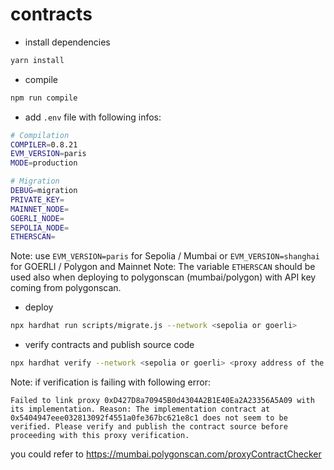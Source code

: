 # contracts

- install dependencies

```sh
yarn install
```

- compile

```sh
npm run compile
```

- add `.env` file with following infos:

```sh
# Compilation
COMPILER=0.8.21
EVM_VERSION=paris
MODE=production

# Migration
DEBUG=migration
PRIVATE_KEY=
MAINNET_NODE=
GOERLI_NODE=
SEPOLIA_NODE=
ETHERSCAN=
```

Note: use `EVM_VERSION=paris` for Sepolia / Mumbai or `EVM_VERSION=shanghai` for GOERLI / Polygon and Mainnet
Note: The variable `ETHERSCAN` should be used also when deploying to polygonscan (mumbai/polygon) with API key coming from polygonscan.

- deploy

```sh
npx hardhat run scripts/migrate.js --network <sepolia or goerli>
```

- verify contracts and publish source code

```sh
npx hardhat verify --network <sepolia or goerli> <proxy address of the smart contracts to be verified> <for all contracts except PermissionManager, address of the PermissionManager>
```

Note: if verification is failing with following error:

```
Failed to link proxy 0xD427D8a70945B0d4304A2B1E40Ea2A23356A5A09 with its implementation. Reason: The implementation contract at 0x5404947eee032813092f4551a0fe367bc621e8c1 does not seem to be verified. Please verify and publish the contract source before proceeding with this proxy verification.
```

you could refer to https://mumbai.polygonscan.com/proxyContractChecker
